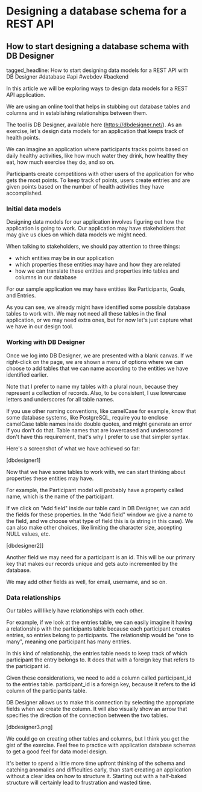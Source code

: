 # Designing a database schema for a REST API
## How to start designing a database schema with DB Designer

tagged_headline: How to start designing data models for a REST API with DB Designer #database #api #webdev #backend


In this article we will be exploring ways to design data models for a REST API application.

We are using an online tool that helps in stubbing out database tables and columns and in establishing relationships between them.

The tool is DB Designer, available here (https://dbdesigner.net/). As an exercise, let's design data models for an application that keeps track of health points.

We can imagine an application where participants tracks points based on daily healthy activities, like how much water they drink, how healthy they eat, how much exercise they do, and so on.

Participants create competitions with other users of the application for who gets the most points. To keep track of points, users create entries and are given points based on the number of health activities they have accomplished.

### Initial data models

Designing data models for our application involves figuring out how the application is going to work. Our application may have stakeholders that may give us clues on which data models we might need.

When talking to stakeholders, we should pay attention to three things:

- which entities may be in our application
- which properties these entities may have and how they are related
- how we can translate these entities and properties into tables and columns in our database

For our sample application we may have entities like Participants, Goals, and Entries.

As you can see, we already might have identified some possible database tables to work with. We may not need all these tables in the final application, or we may need extra ones, but for now let's just capture what we have in our design tool.

### Working with DB Designer

Once we log into DB Designer, we are presented with a blank canvas. If we right-click on the page, we are shown a menu of options where we can choose to add tables that we can name according to the entities we have identified earlier.

Note that I prefer to name my tables with a plural noun, because they represent a collection of records. Also, to be consistent, I use lowercase letters and underscores for all table names.

If you use other naming conventions, like camelCase for example, know that some database systems, like PostgreSQL, require you to enclose camelCase table names inside double quotes, and might generate an error if you don't do that. 
Table names that are lowercased and underscored don't have this requirement, that's why I prefer to use that simpler syntax.

Here's a screenshot of what we have achieved so far:

[dbdesigner1]

Now that we have some tables to work with, we can start thinking about properties these entities may have.

For example, the Participant model will probably have a property called name, which is the name of the participant.

If we click on "Add field" inside our table card in DB Designer, we can add the fields for these properties.
In the "Add field" window we give a name to the field, and we choose what type of field this is (a string in this case). We can also make other choices, like limiting the character size, accepting NULL values, etc. 

[dbdesigner2]]

Another field we may need for a participant is an id. This will be our primary key that  makes our records unique and gets auto incremented by the database. 

We may add other fields as well, for email, username, and so on.

### Data relationships

Our tables will likely have relationships with each other.

For example, if we look at the entries table, we can easily imagine it having a relationship with the participants table because each participant creates entries, so entries belong to participants. The relationship would be "one to many", meaning one participant has many entries.

In this kind of relationship, the entries table needs to keep track of which participant the entry belongs to. It does that with a foreign key that refers to the participant id.

Given these considerations, we need to add a column called participant_id to the entries table. participant_id is a foreign key, because it refers to the id column of the participants table.

DB Designer allows us to make this connection by selecting the appropriate fields when we create the column. It will also visually show an arrow that specifies the direction of the connection between the two tables.

[dbdesigner3.png]

We could go on creating other tables and columns, but I think you get the gist of the exercise. Feel free to practice with application database schemas to get a good feel for data model design.

It's better to spend a little more time upfront thinking of the schema and catching anomalies and difficulties early, than start creating an application without a clear idea on how to structure it. Starting out with a half-baked structure will certainly lead to frustration and wasted time.

